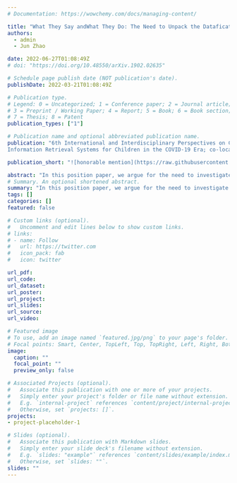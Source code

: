 ```yaml
---
# Documentation: https://wowchemy.com/docs/managing-content/

title: "What They Say andWhat They Do: The Need to Unpack the Datafication Practices in Children’s Recommendations"
authors: 
  - admin
  - Jun Zhao

date: 2022-06-27T01:08:49Z
# doi: "https://doi.org/10.48550/arXiv.1902.02635"

# Schedule page publish date (NOT publication's date).
publishDate: 2022-03-21T01:08:49Z

# Publication type.
# Legend: 0 = Uncategorized; 1 = Conference paper; 2 = Journal article;
# 3 = Preprint / Working Paper; 4 = Report; 5 = Book; 6 = Book section;
# 7 = Thesis; 8 = Patent
publication_types: ["1"]

# Publication name and optional abbreviated publication name.
publication: "6th International and Interdisciplinary Perspectives on Children \& Recommender and Information Retrieval Systems (KidRec)
Information Retrieval Systems for Children in the COVID-19 Era; co-located with ACM IDC, June 27, 2022, Braga, Portugal"

publication_short: "![honorable mention](https://raw.githubusercontent.com/tiffanygewang/tiffany.ge.wang/master/assets/media/newline.png) IDC'22 Workshop"

abstract: "In this position paper, we argue for the need to investigate and unpack how social media platforms conduct datafication practices, especially for children. As a starting point, we reviewed and analysed on what statements were made in their data policies regarding their collection and use of data. We outlined an agenda to support research addressing if and how their statements align with things done in practice, and future research addressing the phenomena."
# Summary. An optional shortened abstract.
summary: "In this position paper, we argue for the need to investigate and unpack how social media platforms conduct datafication practices, especially for children. As a starting point, we reviewed and analysed on what statements were made in their data policies regarding their collection and use of data. We outlined an agenda to support research addressing if and how their statements align with things done in practice, and future research addressing the phenomena."
tags: []
categories: []
featured: false

# Custom links (optional).
#   Uncomment and edit lines below to show custom links.
# links:
# - name: Follow
#   url: https://twitter.com
#   icon_pack: fab
#   icon: twitter

url_pdf:
url_code:
url_dataset:
url_poster:
url_project:
url_slides:
url_source:
url_video:

# Featured image
# To use, add an image named `featured.jpg/png` to your page's folder. 
# Focal points: Smart, Center, TopLeft, Top, TopRight, Left, Right, BottomLeft, Bottom, BottomRight.
image:
  caption: ""
  focal_point: ""
  preview_only: false

# Associated Projects (optional).
#   Associate this publication with one or more of your projects.
#   Simply enter your project's folder or file name without extension.
#   E.g. `internal-project` references `content/project/internal-project/index.md`.
#   Otherwise, set `projects: []`.
projects:
- project-placeholder-1

# Slides (optional).
#   Associate this publication with Markdown slides.
#   Simply enter your slide deck's filename without extension.
#   E.g. `slides: "example"` references `content/slides/example/index.md`.
#   Otherwise, set `slides: ""`.
slides: ""
---
```

